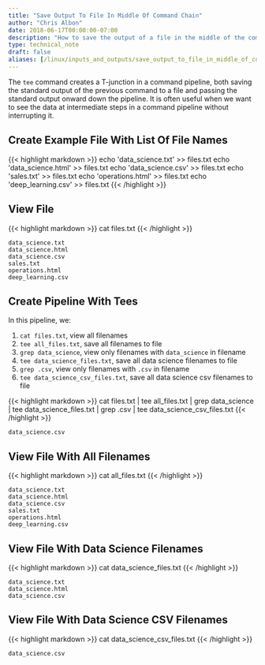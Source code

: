 ```yaml
---
title: "Save Output To File In Middle Of Command Chain"
author: "Chris Albon"
date: 2018-06-17T00:00:00-07:00
description: "How to save the output of a file in the middle of the command chain using the Linux command line."
type: technical_note
draft: false
aliases: [/linux/inputs_and_outputs/save_output_to_file_in_middle_of_command_chain/]
---
```


The `tee` command creates a T-junction in a command pipeline, both saving the standard output of the previous command to a file and passing the standard output onward down the pipeline. It is often useful when we want to see the data at intermediate steps in a command pipeline without interrupting it.

## Create Example File With List Of File Names

{{< highlight markdown >}}
echo 'data_science.txt' >> files.txt
echo 'data_science.html' >> files.txt
echo 'data_science.csv' >> files.txt
echo 'sales.txt' >> files.txt
echo 'operations.html' >> files.txt
echo 'deep_learning.csv' >> files.txt
{{< /highlight >}}

## View File

{{< highlight markdown >}}
cat files.txt
{{< /highlight >}}
```
data_science.txt
data_science.html
data_science.csv
sales.txt
operations.html
deep_learning.csv
```

## Create Pipeline With Tees

In this pipeline, we:

1. `cat files.txt`, view all filenames
2. `tee all_files.txt`, save all filenames to file
3. `grep data_science`, view only filenames with `data_science` in filename
4. `tee data_science_files.txt`, save all data science filenames to file
5. `grep .csv`, view only filenames with `.csv` in filename
6. `tee data_science_csv_files.txt`, save all data science csv filenames to file

{{< highlight markdown >}}
cat files.txt | tee all_files.txt | grep data_science | tee data_science_files.txt | grep .csv | tee data_science_csv_files.txt
{{< /highlight >}}

```
data_science.csv
```

## View File With All Filenames

{{< highlight markdown >}}
cat all_files.txt
{{< /highlight >}}
```
data_science.txt
data_science.html
data_science.csv
sales.txt
operations.html
deep_learning.csv
```

## View File With Data Science Filenames

{{< highlight markdown >}}
cat data_science_files.txt
{{< /highlight >}}
```
data_science.txt
data_science.html
data_science.csv
```

## View File With Data Science CSV Filenames

{{< highlight markdown >}}
cat data_science_csv_files.txt
{{< /highlight >}}
```
data_science.csv
```